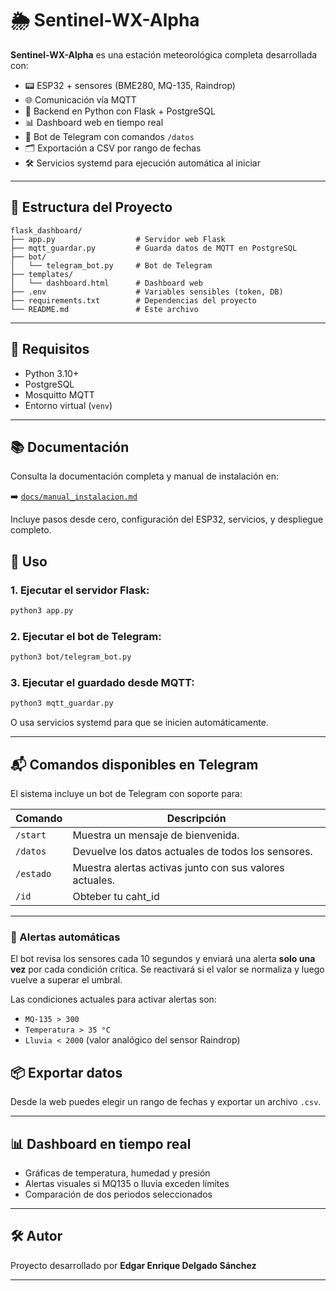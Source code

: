 # 🌦️ Sentinel-WX-Alpha

**Sentinel-WX-Alpha** es una estación meteorológica completa desarrollada con:

- 📟 ESP32 + sensores (BME280, MQ-135, Raindrop)
- 🌐 Comunicación vía MQTT
- 🐍 Backend en Python con Flask + PostgreSQL
- 📊 Dashboard web en tiempo real
- 🤖 Bot de Telegram con comandos `/datos`
- 🗂️ Exportación a CSV por rango de fechas
- 🛠️ Servicios systemd para ejecución automática al iniciar

---

## 🧱 Estructura del Proyecto

```
flask_dashboard/
├── app.py                  # Servidor web Flask
├── mqtt_guardar.py         # Guarda datos de MQTT en PostgreSQL
├── bot/
│   └── telegram_bot.py     # Bot de Telegram
├── templates/
│   └── dashboard.html      # Dashboard web
├── .env                    # Variables sensibles (token, DB)
├── requirements.txt        # Dependencias del proyecto
└── README.md               # Este archivo
```

---

## 🚀 Requisitos

- Python 3.10+
- PostgreSQL
- Mosquitto MQTT
- Entorno virtual (`venv`)

---
## 📚 Documentación

Consulta la documentación completa y manual de instalación en:

➡️ [`docs/manual_instalacion.md`](docs/manual_instalacion.md)

Incluye pasos desde cero, configuración del ESP32, servicios, y despliegue completo.

## 🧠 Uso

### 1. Ejecutar el servidor Flask:

```bash
python3 app.py
```

### 2. Ejecutar el bot de Telegram:

```bash
python3 bot/telegram_bot.py
```

### 3. Ejecutar el guardado desde MQTT:

```bash
python3 mqtt_guardar.py
```

O usa servicios systemd para que se inicien automáticamente.

---

## 📬 Comandos disponibles en Telegram

El sistema incluye un bot de Telegram con soporte para:

| Comando     | Descripción                                                  |
|-------------|--------------------------------------------------------------|
| `/start`    | Muestra un mensaje de bienvenida.                            |
| `/datos`    | Devuelve los datos actuales de todos los sensores.           |
| `/estado`   | Muestra alertas activas junto con sus valores actuales.      |
| `/id`       | Obteber tu caht_id                                           |

---

### 🔔 Alertas automáticas

El bot revisa los sensores cada 10 segundos y enviará una alerta **solo una vez** por cada condición crítica. Se reactivará si el valor se normaliza y luego vuelve a superar el umbral.

Las condiciones actuales para activar alertas son:

- `MQ-135 > 300`  
- `Temperatura > 35 °C`  
- `Lluvia < 2000` (valor analógico del sensor Raindrop)


## 📦 Exportar datos

Desde la web puedes elegir un rango de fechas y exportar un archivo `.csv`.

---

## 📊 Dashboard en tiempo real

- Gráficas de temperatura, humedad y presión
- Alertas visuales si MQ135 o lluvia exceden límites
- Comparación de dos periodos seleccionados

---


## 🛠️ Autor

Proyecto desarrollado por **Edgar Enrique Delgado Sánchez**  

---
